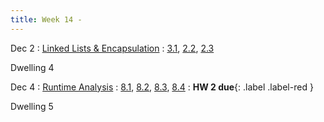 ```yaml
---
title: Week 14 - 
---
```


Dec 2
: [Linked Lists & Encapsulation](#)
  : [3.1](#), [2.2](#), [2.3](#)

Dwelling 4

Dec 4
: [Runtime Analysis](#)
  : [8.1](#), [8.2](#), [8.3](#), [8.4](#)
: **HW 2 due**{: .label .label-red }

Dwelling 5